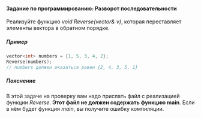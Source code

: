#### Задание по программированию: Разворот последовательности ####

Реализуйте функцию *void Reverse(vector<int>& v)*, которая переставляет элементы вектора в обратном порядке.

##### Пример #####

```objectivec
vector<int> numbers = {1, 5, 3, 4, 2};
Reverse(numbers);
// numbers должен оказаться равен {2, 4, 3, 5, 1}
```

##### Пояснение #####
В этой задаче на проверку вам надо прислать файл с реализацией функции *Reverse*. **Этот файл не должен содержать функцию main**. Если в нём будет функция *main*, вы получите ошибку компиляции.
